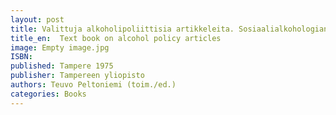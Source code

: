 ```yaml
---
layout: post
title: Valittuja alkoholipoliittisia artikkeleita. Sosiaalialkohologian opetusmoniste 1/1975. (200 s.)
title_en:  Text book on alcohol policy articles
image: Empty image.jpg
ISBN: 
published: Tampere 1975 
publisher: Tampereen yliopisto
authors: Teuvo Peltoniemi (toim./ed.)
categories: Books
---
```

